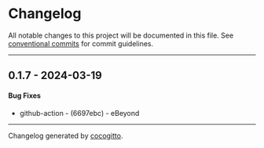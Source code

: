 # Changelog
All notable changes to this project will be documented in this file. See [conventional commits](https://www.conventionalcommits.org/) for commit guidelines.

- - -
## 0.1.7 - 2024-03-19
#### Bug Fixes
- github-action - (6697ebc) - eBeyond

- - -

Changelog generated by [cocogitto](https://github.com/cocogitto/cocogitto).